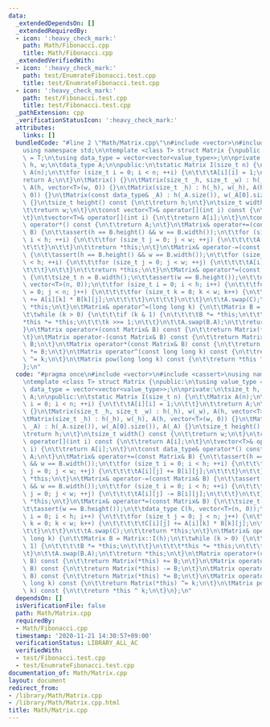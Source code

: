 ```yaml
---
data:
  _extendedDependsOn: []
  _extendedRequiredBy:
  - icon: ':heavy_check_mark:'
    path: Math/Fibonacci.cpp
    title: Math/Fibonacci.cpp
  _extendedVerifiedWith:
  - icon: ':heavy_check_mark:'
    path: test/EnumrateFibonacci.test.cpp
    title: test/EnumrateFibonacci.test.cpp
  - icon: ':heavy_check_mark:'
    path: test/Fibonacci.test.cpp
    title: test/Fibonacci.test.cpp
  _pathExtension: cpp
  _verificationStatusIcon: ':heavy_check_mark:'
  attributes:
    links: []
  bundledCode: "#line 2 \"Math/Matrix.cpp\"\n#include <vector>\n#include <cassert>\n\
    using namespace std;\n\ntemplate <class T> struct Matrix {\npublic:\n\tusing value_type\
    \ = T;\n\tusing data_type = vector<vector<value_type>>;\n\nprivate:\n\tsize_t\
    \ h, w;\n\tdata_type A;\n\npublic:\n\tstatic Matrix I(size_t n) {\n\t\tMatrix\
    \ A(n);\n\t\tfor (size_t i = 0; i < n; ++i) {\n\t\t\tA[i][i] = 1;\n\t\t}\n\t\t\
    return A;\n\t}\n\tMatrix() {}\n\tMatrix(size_t _h, size_t _w) : h(_h), w(_w),\
    \ A(h, vector<T>(w, 0)) {}\n\tMatrix(size_t _h) : h(_h), w(_h), A(h, vector<T>(w,\
    \ 0)) {}\n\tMatrix(const data_type& _A) : h(_A.size()), w(_A[0].size()), A(_A)\
    \ {}\n\tsize_t height() const {\n\t\treturn h;\n\t}\n\tsize_t width() const {\n\
    \t\treturn w;\n\t}\n\tconst vector<T>& operator[](int i) const {\n\t\treturn A[i];\n\
    \t}\n\tvector<T>& operator[](int i) {\n\t\treturn A[i];\n\t}\n\tconst data_type&\
    \ operator*() const {\n\t\treturn A;\n\t}\n\tMatrix& operator+=(const Matrix&\
    \ B) {\n\t\tassert(h == B.height() && w == B.width());\n\t\tfor (size_t i = 0;\
    \ i < h; ++i) {\n\t\t\tfor (size_t j = 0; j < w; ++j) {\n\t\t\t\tA[i][j] += B[i][j];\n\
    \t\t\t}\n\t\t}\n\t\treturn *this;\n\t}\n\tMatrix& operator-=(const Matrix& B)\
    \ {\n\t\tassert(h == B.height() && w == B.width());\n\t\tfor (size_t i = 0; i\
    \ < h; ++i) {\n\t\t\tfor (size_t j = 0; j < w; ++j) {\n\t\t\t\tA[i][j] -= B[i][j];\n\
    \t\t\t}\n\t\t}\n\t\treturn *this;\n\t}\n\tMatrix& operator*=(const Matrix& B)\
    \ {\n\t\tsize_t n = B.width();\n\t\tassert(w == B.height());\n\t\tdata_type C(h,\
    \ vector<T>(n, 0));\n\t\tfor (size_t i = 0; i < h; i++) {\n\t\t\tfor (size_t j\
    \ = 0; j < n; j++) {\n\t\t\t\tfor (size_t k = 0; k < w; k++) {\n\t\t\t\t\tC[i][j]\
    \ += A[i][k] * B[k][j];\n\t\t\t\t}\n\t\t\t}\n\t\t}\n\t\tA.swap(C);\n\t\treturn\
    \ *this;\n\t}\n\tMatrix& operator^=(long long k) {\n\t\tMatrix B = Matrix::I(h);\n\
    \t\twhile (k > 0) {\n\t\t\tif (k & 1) {\n\t\t\t\tB *= *this;\n\t\t\t}\n\t\t\t\
    *this *= *this;\n\t\t\tk >>= 1;\n\t\t}\n\t\tA.swap(B.A);\n\t\treturn *this;\n\t\
    }\n\tMatrix operator+(const Matrix& B) const {\n\t\treturn Matrix(*this) += B;\n\
    \t}\n\tMatrix operator-(const Matrix& B) const {\n\t\treturn Matrix(*this) -=\
    \ B;\n\t}\n\tMatrix operator*(const Matrix& B) const {\n\t\treturn Matrix(*this)\
    \ *= B;\n\t}\n\tMatrix operator^(const long long k) const {\n\t\treturn Matrix(*this)\
    \ ^= k;\n\t}\n\tMatrix pow(long long k) const {\n\t\treturn *this ^ k;\n\t}\n\
    };\n"
  code: "#pragma once\n#include <vector>\n#include <cassert>\nusing namespace std;\n\
    \ntemplate <class T> struct Matrix {\npublic:\n\tusing value_type = T;\n\tusing\
    \ data_type = vector<vector<value_type>>;\n\nprivate:\n\tsize_t h, w;\n\tdata_type\
    \ A;\n\npublic:\n\tstatic Matrix I(size_t n) {\n\t\tMatrix A(n);\n\t\tfor (size_t\
    \ i = 0; i < n; ++i) {\n\t\t\tA[i][i] = 1;\n\t\t}\n\t\treturn A;\n\t}\n\tMatrix()\
    \ {}\n\tMatrix(size_t _h, size_t _w) : h(_h), w(_w), A(h, vector<T>(w, 0)) {}\n\
    \tMatrix(size_t _h) : h(_h), w(_h), A(h, vector<T>(w, 0)) {}\n\tMatrix(const data_type&\
    \ _A) : h(_A.size()), w(_A[0].size()), A(_A) {}\n\tsize_t height() const {\n\t\
    \treturn h;\n\t}\n\tsize_t width() const {\n\t\treturn w;\n\t}\n\tconst vector<T>&\
    \ operator[](int i) const {\n\t\treturn A[i];\n\t}\n\tvector<T>& operator[](int\
    \ i) {\n\t\treturn A[i];\n\t}\n\tconst data_type& operator*() const {\n\t\treturn\
    \ A;\n\t}\n\tMatrix& operator+=(const Matrix& B) {\n\t\tassert(h == B.height()\
    \ && w == B.width());\n\t\tfor (size_t i = 0; i < h; ++i) {\n\t\t\tfor (size_t\
    \ j = 0; j < w; ++j) {\n\t\t\t\tA[i][j] += B[i][j];\n\t\t\t}\n\t\t}\n\t\treturn\
    \ *this;\n\t}\n\tMatrix& operator-=(const Matrix& B) {\n\t\tassert(h == B.height()\
    \ && w == B.width());\n\t\tfor (size_t i = 0; i < h; ++i) {\n\t\t\tfor (size_t\
    \ j = 0; j < w; ++j) {\n\t\t\t\tA[i][j] -= B[i][j];\n\t\t\t}\n\t\t}\n\t\treturn\
    \ *this;\n\t}\n\tMatrix& operator*=(const Matrix& B) {\n\t\tsize_t n = B.width();\n\
    \t\tassert(w == B.height());\n\t\tdata_type C(h, vector<T>(n, 0));\n\t\tfor (size_t\
    \ i = 0; i < h; i++) {\n\t\t\tfor (size_t j = 0; j < n; j++) {\n\t\t\t\tfor (size_t\
    \ k = 0; k < w; k++) {\n\t\t\t\t\tC[i][j] += A[i][k] * B[k][j];\n\t\t\t\t}\n\t\
    \t\t}\n\t\t}\n\t\tA.swap(C);\n\t\treturn *this;\n\t}\n\tMatrix& operator^=(long\
    \ long k) {\n\t\tMatrix B = Matrix::I(h);\n\t\twhile (k > 0) {\n\t\t\tif (k &\
    \ 1) {\n\t\t\t\tB *= *this;\n\t\t\t}\n\t\t\t*this *= *this;\n\t\t\tk >>= 1;\n\t\
    \t}\n\t\tA.swap(B.A);\n\t\treturn *this;\n\t}\n\tMatrix operator+(const Matrix&\
    \ B) const {\n\t\treturn Matrix(*this) += B;\n\t}\n\tMatrix operator-(const Matrix&\
    \ B) const {\n\t\treturn Matrix(*this) -= B;\n\t}\n\tMatrix operator*(const Matrix&\
    \ B) const {\n\t\treturn Matrix(*this) *= B;\n\t}\n\tMatrix operator^(const long\
    \ long k) const {\n\t\treturn Matrix(*this) ^= k;\n\t}\n\tMatrix pow(long long\
    \ k) const {\n\t\treturn *this ^ k;\n\t}\n};\n"
  dependsOn: []
  isVerificationFile: false
  path: Math/Matrix.cpp
  requiredBy:
  - Math/Fibonacci.cpp
  timestamp: '2020-11-21 14:30:57+09:00'
  verificationStatus: LIBRARY_ALL_AC
  verifiedWith:
  - test/Fibonacci.test.cpp
  - test/EnumrateFibonacci.test.cpp
documentation_of: Math/Matrix.cpp
layout: document
redirect_from:
- /library/Math/Matrix.cpp
- /library/Math/Matrix.cpp.html
title: Math/Matrix.cpp
---
```

